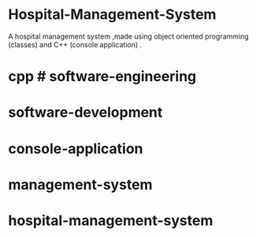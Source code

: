 # Hospital-Management-System
A hospital management system 
,made using object oriented programming (classes)
and C++ (console application) .
# cpp # software-engineering 
# software-development
# console-application 
# management-system
# hospital-management-system

